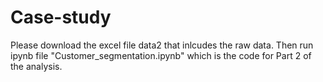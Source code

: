 # Case-study

Please download the excel file data2 that inlcudes the raw data.
Then run ipynb file "Customer_segmentation.ipynb" which is the code for Part 2 of the analysis.
